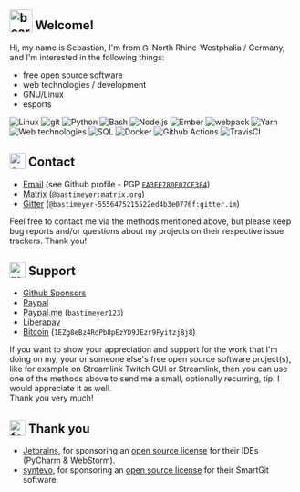<section>
  <h1><img width="40" height="40" valign="text-bottom" alt="bear" src="https://github.githubassets.com/images/icons/emoji/unicode/1f43b.png"> Welcome!</h1>
  <p>Hi, my name is Sebastian, I'm from <img width="13" height="13" alt="Germany" src="https://github.githubassets.com/images/icons/emoji/unicode/1f1e9-1f1ea.png"> North Rhine-Westphalia / Germany, and I'm interested in the following things:</p>
  <ul>
    <li>free open source software</li>
    <li>web technologies / development</li>
    <li>GNU/Linux</li>
    <li>esports</li>
  </ul>
  <p>
    <img alt="Linux" src="https://img.shields.io/badge/-GNU%2FLinux-fcc624?logo=linux&logoColor=fff&style=for-the-badge">
    <img alt="git" src="https://img.shields.io/badge/-git-f05032?logo=git&logoColor=fff&style=for-the-badge">
    <img alt="Python" src="https://img.shields.io/badge/-Python-3776ab?logo=python&logoColor=fff&style=for-the-badge">
    <img alt="Bash" src="https://img.shields.io/badge/-Bash-4eaa25?logo=gnu-bash&logoColor=fff&style=for-the-badge">
    <img alt="Node.js" src="https://img.shields.io/badge/-Node.js-336633?logo=Node.js&logoColor=fff&style=for-the-badge">
    <img alt="Ember" src="https://img.shields.io/badge/-ember-e04e39?logo=Ember.js&logoColor=fff&style=for-the-badge">
    <img alt="webpack" src="https://img.shields.io/badge/-webpack-1d78c1?logo=webpack&logoColor=fff&style=for-the-badge">
    <img alt="Yarn" src="https://img.shields.io/badge/-Yarn-2c8ebb?logo=yarn&logoColor=fff&style=for-the-badge">
    <img alt="Web technologies" src="https://img.shields.io/badge/-HTML5+JS+CSS-005a9c?logo=w3c&logoColor=fff&style=for-the-badge">
    <img alt="SQL" src="https://img.shields.io/badge/-SQL-4479a1?logo=mysql&logoColor=fff&style=for-the-badge">
    <img alt="Docker" src="https://img.shields.io/badge/-Docker-2496ed?logo=docker&logoColor=fff&style=for-the-badge">
    <img alt="Github Actions" src="https://img.shields.io/badge/-Github_Actions-2088ff?logo=github-actions&logoColor=fff&style=for-the-badge">
    <img alt="TravisCI" src="https://img.shields.io/badge/-Travis_CI-3eaaaf?logo=travis-ci&logoColor=fff&style=for-the-badge">
  </p>
</section>
<section>
  <h2><img width="28" height="28" valign="text-bottom" alt="speech balloon" src="https://github.githubassets.com/images/icons/emoji/unicode/1f4ac.png"> Contact</h2>
  <ul>
    <li><a href="https://github.com/bastimeyer">Email</a> (see Github profile - PGP <a href="https://raw.githubusercontent.com/bastimeyer/bastimeyer/master/F851E2DF79709D0C7069991DFA3EE780F07CE384.asc"><code>FA3EE780F07CE384</code></a>)</li>
    <li><a href="https://matrix.to/#/@bastimeyer:matrix.org">Matrix</a> (<code>@bastimeyer:matrix.org</code>)</li>
    <li><a href="https://matrix.to/#/@bastimeyer-5556475215522ed4b3e0776f:gitter.im">Gitter</a> (<code>@bastimeyer-5556475215522ed4b3e0776f:gitter.im</code>)
  </ul>
  <p>Feel free to contact me via the methods mentioned above, but please keep bug reports and/or questions about my projects on their respective issue trackers. Thank you!</p>
  <h2><img width="28" height="28" valign="text-bottom" alt="red heart" src="https://github.githubassets.com/images/icons/emoji/unicode/2764.png"> Support</h2>
  <ul>
    <li><a href="https://github.com/users/bastimeyer/sponsorship">Github Sponsors</a></li>
    <li><a href="https://www.paypal.com/donate/?hosted_button_id=YUCGRLVALHS8C&item_name=Github">Paypal</a></li>
    <li><a href="https://paypal.me/bastimeyer123">Paypal.me</a> (<code>bastimeyer123</code>)</li>
    <li><a href="https://liberapay.com/bastimeyer">Liberapay</a></li>
    <li><a href="https://www.blockchain.com/btc/address/1EZg8eBz4RdPb8pEzYD9JEzr9Fyitzj8j8">Bitcoin</a> (<code>1EZg8eBz4RdPb8pEzYD9JEzr9Fyitzj8j8</code>)</li>
  </ul>
  <p>
    If you want to show your appreciation and support for the work that I'm doing on my, your or someone else's free open source software project(s), like for example on Streamlink Twitch GUI or Streamlink, then you can use one of the methods above to send me a small, optionally recurring, tip. I would appreciate it as well.<br>
    Thank you very much!
  </p>
</section>
<section>
  <h2><img width="28" height="28" valign="text-bottom" alt="folded hands" src="https://github.githubassets.com/images/icons/emoji/unicode/1f64f.png"> Thank you</h2>
  <ul>
    <li><a href="https://www.jetbrains.com/">Jetbrains</a>, for sponsoring an <a href="https://www.jetbrains.com/opensource/">open source license</a> for their IDEs (PyCharm &amp; WebStorm).</li>
    <li><a href="https://www.syntevo.com/">syntevo</a>, for sponsoring an <a href="https://www.syntevo.com/smartgit/">open source license</a> for their SmartGit software.
  </ul>
</section>

